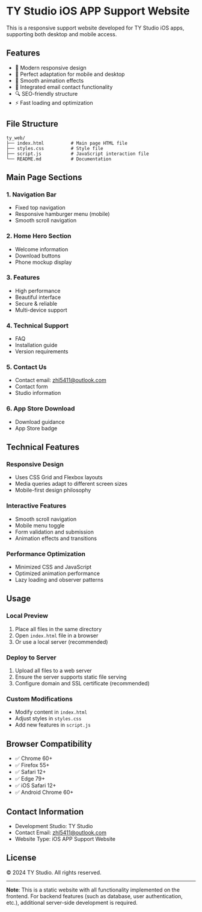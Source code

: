 # TY Studio iOS APP Support Website

This is a responsive support website developed for TY Studio iOS apps, supporting both desktop and mobile access.

## Features

- 🎨 Modern responsive design
- 📱 Perfect adaptation for mobile and desktop
- 🚀 Smooth animation effects
- 📧 Integrated email contact functionality
- 🔍 SEO-friendly structure
- ⚡ Fast loading and optimization

## File Structure

```
ty_web/
├── index.html          # Main page HTML file
├── styles.css          # Style file
├── script.js           # JavaScript interaction file
└── README.md           # Documentation
```

## Main Page Sections

### 1. Navigation Bar

- Fixed top navigation
- Responsive hamburger menu (mobile)
- Smooth scroll navigation

### 2. Home Hero Section

- Welcome information
- Download buttons
- Phone mockup display

### 3. Features

- High performance
- Beautiful interface
- Secure & reliable
- Multi-device support

### 4. Technical Support

- FAQ
- Installation guide
- Version requirements

### 5. Contact Us

- Contact email: zhl5411@outlook.com
- Contact form
- Studio information

### 6. App Store Download

- Download guidance
- App Store badge

## Technical Features

### Responsive Design

- Uses CSS Grid and Flexbox layouts
- Media queries adapt to different screen sizes
- Mobile-first design philosophy

### Interactive Features

- Smooth scroll navigation
- Mobile menu toggle
- Form validation and submission
- Animation effects and transitions

### Performance Optimization

- Minimized CSS and JavaScript
- Optimized animation performance
- Lazy loading and observer patterns

## Usage

### Local Preview

1. Place all files in the same directory
2. Open `index.html` file in a browser
3. Or use a local server (recommended)

### Deploy to Server

1. Upload all files to a web server
2. Ensure the server supports static file serving
3. Configure domain and SSL certificate (recommended)

### Custom Modifications

- Modify content in `index.html`
- Adjust styles in `styles.css`
- Add new features in `script.js`

## Browser Compatibility

- ✅ Chrome 60+
- ✅ Firefox 55+
- ✅ Safari 12+
- ✅ Edge 79+
- ✅ iOS Safari 12+
- ✅ Android Chrome 60+

## Contact Information

- Development Studio: TY Studio
- Contact Email: zhl5411@outlook.com
- Website Type: iOS APP Support Website

## License

© 2024 TY Studio. All rights reserved.

---

**Note**: This is a static website with all functionality implemented on the frontend. For backend features (such as database, user authentication, etc.), additional server-side development is required.

